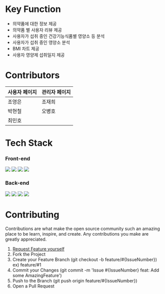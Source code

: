 # Key Function

- 의약품에 대한 정보 제공
- 의약품 별 사용자 리뷰 제공
- 사용자가 섭취 중인 건강기능식품별 영양소 등 분석
- 사용자가 섭취 중인 영양소 분석
- BMI 차트 제공
- 사용자 영양제 섭취일지 제공

#  Contributors
|사용자 페이지                          |관리자 페이지                         |
|-------------------------------|-----------------------------|
|조영은          |조재희           |
|박현철            |오병호          |
|최민호|

# Tech Stack

### Front-end

<img src="https://img.shields.io/badge/html5-E34F26?style=for-the-badge&logo=html5&logoColor=white"> <img src="https://img.shields.io/badge/css-1572B6?style=for-the-badge&logo=css3&logoColor=white"> 
  <img src="https://img.shields.io/badge/javascript-F7DF1E?style=for-the-badge&logo=javascript&logoColor=black"> 
  <img src="https://img.shields.io/badge/jquery-0769AD?style=for-the-badge&logo=jquery&logoColor=white">

### Back-end
<img src="https://img.shields.io/badge/java-007396?style=for-the-badge&logo=java&logoColor=white"> <img src="https://img.shields.io/badge/oracle-F80000?style=for-the-badge&logo=oracle&logoColor=white">
<img src="https://img.shields.io/badge/spring-6DB33F?style=for-the-badge&logo=spring&logoColor=white"> 
<img src="https://img.shields.io/badge/Eclipse-FE7A16.svg?style=for-the-badge&logo=Eclipse&logoColor=white">

# Contributing
Contributions are what make the open source community such an amazing place to be learn, inspire, and create.
Any contributions you make are greatly appreciated.

1. [Request Feature yourself](https://github.com/kookoo1029/gdj51_Medicine/issues)
2. Fork the Project
3. Create your Feature Branch (git checkout -b feature/#{IssueNumber})
        ex) feature/#1
4. Commit your Changes (git commit -m 'Issue #{IssueNumber} feat: Add some AmazingFeature')
5. Push to the Branch (git push origin feature/#{IssueNumber})
6. Open a Pull Request
